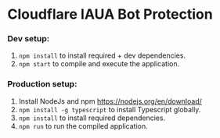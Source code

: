 # Cloudflare IAUA Bot Protection

### Dev setup:
1. `npm install` to install required + dev dependencies.
2. `npm start` to compile and execute the application.

### Production setup:
1. Install NodeJs and npm https://nodejs.org/en/download/
2. `npm install -g typescript` to install Typescript globally.
3. `npm install` to install required dependencies.
4. `npm run` to run the compiled application.

